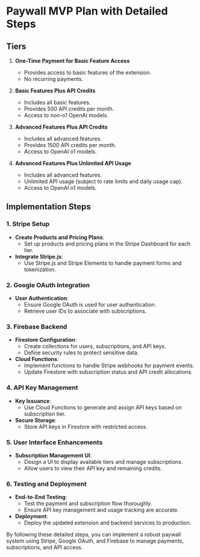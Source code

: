 # Paywall MVP Plan with Detailed Steps

## Tiers

1. **One-Time Payment for Basic Feature Access**
   - Provides access to basic features of the extension.
   - No recurring payments.

2. **Basic Features Plus API Credits**
   - Includes all basic features.
   - Provides 500 API credits per month.
   - Access to non-o1 OpenAI models.

3. **Advanced Features Plus API Credits**
   - Includes all advanced features.
   - Provides 1500 API credits per month.
   - Access to OpenAI o1 models.

4. **Advanced Features Plus Unlimited API Usage**
   - Includes all advanced features.
   - Unlimited API usage (subject to rate limits and daily usage cap).
   - Access to OpenAI o1 models.

## Implementation Steps

### 1. Stripe Setup
- **Create Products and Pricing Plans**: 
  - Set up products and pricing plans in the Stripe Dashboard for each tier.
- **Integrate Stripe.js**: 
  - Use Stripe.js and Stripe Elements to handle payment forms and tokenization.

### 2. Google OAuth Integration
- **User Authentication**: 
  - Ensure Google OAuth is used for user authentication.
  - Retrieve user IDs to associate with subscriptions.

### 3. Firebase Backend
- **Firestore Configuration**:
  - Create collections for users, subscriptions, and API keys.
  - Define security rules to protect sensitive data.
- **Cloud Functions**:
  - Implement functions to handle Stripe webhooks for payment events.
  - Update Firestore with subscription status and API credit allocations.

### 4. API Key Management
- **Key Issuance**:
  - Use Cloud Functions to generate and assign API keys based on subscription tier.
- **Secure Storage**:
  - Store API keys in Firestore with restricted access.

### 5. User Interface Enhancements
- **Subscription Management UI**:
  - Design a UI to display available tiers and manage subscriptions.
  - Allow users to view their API key and remaining credits.

### 6. Testing and Deployment
- **End-to-End Testing**:
  - Test the payment and subscription flow thoroughly.
  - Ensure API key management and usage tracking are accurate.
- **Deployment**:
  - Deploy the updated extension and backend services to production.

By following these detailed steps, you can implement a robust paywall system using Stripe, Google OAuth, and Firebase to manage payments, subscriptions, and API access.
